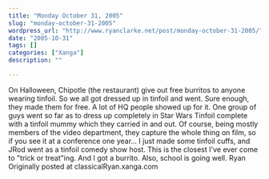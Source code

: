 ```yaml
---
title: "Monday October 31, 2005"
slug: "monday-october-31-2005"
wordpress_url: "http://www.ryanclarke.net/post/monday-october-31-2005/"
date: "2005-10-31"
tags: []
categories: ["Xanga"]
description: ""

---
```


On Halloween, Chipotle (the restaurant) give out free burritos to anyone wearing tinfoil. So we all got dressed up in tinfoil and went. Sure enough, they made them for free. A lot of HQ people showed up for it. One group of guys went so far as to dress up completely in Star Wars Tinfoil complete with a tinfoil mummy which they carried in and out. Of course, being mostly members of the video department, they capture the whole thing on film, so if you see it at a conference one year... I just made some tinfoil cuffs, and JRod went as a tinfoil comedy show host. This is the closest I've ever come to "trick or treat"ing. And I got a burrito.
 Also, school is going well.
 Ryan
Originally posted at classicalRyan.xanga.com
